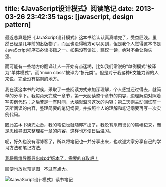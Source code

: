 title: 《JavaScript设计模式》阅读笔记
date: 2013-03-26 23:42:35
tags: [javascript, design pattern]
---
最近总算是把《JavaScript设计模式》这本书给认认真真啃完了，受益匪浅。虽然已经是几年前的出版物了，而且也没得地方可以买到，但是我个人觉得这本书是JavaScript程序员必读书籍之一。如果没有读过，建议一读，绝对不会让你失望。  

而可能有一些地方的翻译让人一开始有点迷糊，比如我们常说的“单例模式”被译为“单体模式”，而“mixin class”被译为“掺元类”。但是对于我这种E文能力弱的人来说，完全没有挑剔的地方。  

我在读这本书的时候，采取了一些阅读方式来加深理解，个人感觉还过得去，就简单的分享下。我每两天完成一章节，第一天阅读整个章节的内容，边理解边对照着写实例代码；之后若是一有时间，大脑就温习这次的内容；第二天则主动回忆前一天所阅读的内容，整理简要的笔记纲要，并按照个人的理解和笔记纲要再写一次实例代码。  

因此这本书读完之后，我的笔记也就随即产出了。我没有采用很长的篇幅记录，而是思维导图来整理每一章的内容，这样也方便日后温习。  

呃，好久也没有写博客了，所以将笔记也一并分享出来，也欢迎大家分享自己的学习方法和笔记方法。  
<!-- more -->  

[我将思维导图导出成pdf版本了，需要的自取吧！](http://cl.ly/3p383r2V1M0Z)  

顺便也放张预览图，不过有点大。

![《JavaScript设计模式》读书笔记](http://img.heroicyang.com/JavaScript-Design-Pattern-Notes.png)